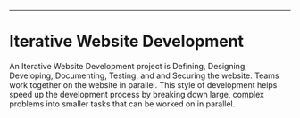 ---

<!-- toc -->

# Iterative Website Development

An Iterative Website Development project is  Defining, Designing, Developing, Documenting,  Testing, and and Securing the website. Teams work together on the website in parallel. This style of development helps speed up the development process by breaking down large, complex problems into smaller tasks that can be worked on in parallel.


